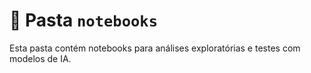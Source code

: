 # 📂 Pasta `notebooks`

Esta pasta contém notebooks para análises exploratórias e testes com modelos de IA.
